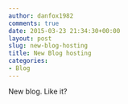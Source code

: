 ```yaml
---
author: danfox1982
comments: true
date: 2015-03-23 21:34:30+00:00
layout: post
slug: new-blog-hosting
title: New Blog hosting
categories:
- Blog
---
```

New blog.  Like it?